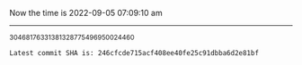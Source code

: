 Now the time is 2022-09-05 07:09:10 am

---

<small>30468176331381328775496950024460</small>

```txt
Latest commit SHA is: 246cfcde715acf408ee40fe25c91dbba6d2e81bf
```
